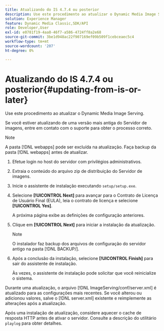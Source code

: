 ```yaml
---
title: Atualizando do IS 4.7.4 ou posterior
description: Use este procedimento ao atualizar o Dynamic Media Image Serving.
solution: Experience Manager
feature: Dynamic Media Classic,SDK/API
role: Developer,User
exl-id: e0781f19-4aa8-46f7-a586-4724ff8a2e68
source-git-commit: 3be1d948ac22f907169ef09b509f1cebceaec5c4
workflow-type: tm+mt
source-wordcount: '207'
ht-degree: 0%

---
```


# Atualizando do IS 4.7.4 ou posterior{#updating-from-is-or-later}

Use este procedimento ao atualizar o Dynamic Media Image Serving.

Se você estiver atualizando de uma versão mais antiga do Servidor de imagens, entre em contato com o suporte para obter o processo correto.

>[!NOTE]
>
>A pasta [!DNL webapps] pode ser excluída na atualização. Faça backup da pasta [!DNL webapps] antes de atualizar.

1. Efetue login no host do servidor com privilégios administrativos.
1. Extraia o conteúdo do arquivo zip de distribuição do Servidor de imagens.
1. Inicie o assistente de instalação executando `setup/setup.exe`.
1. Selecione **[!UICONTROL Next]** para avançar para o Contrato de Licença de Usuário Final (EULA), leia o contrato de licença e selecione **[!UICONTROL Yes]**.

   A próxima página exibe as definições de configuração anteriores.
1. Clique em **[!UICONTROL Next]** para iniciar a instalação da atualização.

   >[!NOTE]
   >
   >O instalador faz backup dos arquivos de configuração do servidor antigo na pasta [!DNL BACKUP/].

1. Após a conclusão da instalação, selecione **[!UICONTROL Finish]** para sair do assistente de instalação.

   Às vezes, o assistente de instalação pode solicitar que você reinicialize o sistema.

Durante uma atualização, o arquivo [!DNL ImageServing/conf/server.xml] é atualizado para as configurações mais recentes. Se você alterou ou adicionou valores, salve o [!DNL server.xml] existente e reimplemente as alterações após a atualização.

Após uma instalação de atualização, considere aquecer o cache de resposta HTTP antes de ativar o servidor. Consulte a descrição do utilitário `playlog` para obter detalhes.
